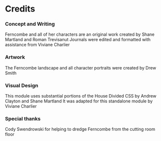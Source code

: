 # Credits

### Concept and Writing

Ferncombe and all of her characters are an original work created by Shane Martland and Roman Trevisanut
Journals were edited and formatted with assistance from Viviane Charlier

### Artwork

The Ferncombe landscape and all character portraits were created by Drew Smith

### Visual Design

This module uses substantial portions of the House Divided CSS by Andrew Clayton and Shane Martland
It was adapted for this standalone module by Viviane Charlier

### Special thanks

Cody Swendrowski for helping to dredge Ferncombe from the cutting room floor
